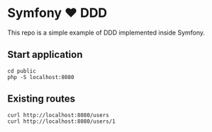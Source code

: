 # Symfony ❤️ DDD

This repo is a simple example of DDD implemented inside Symfony.

## Start application

````shell script
cd public
php -S localhost:8080
````

## Existing routes

```shell script
curl http://localhost:8080/users
curl http://localhost:8080/users/1
```
